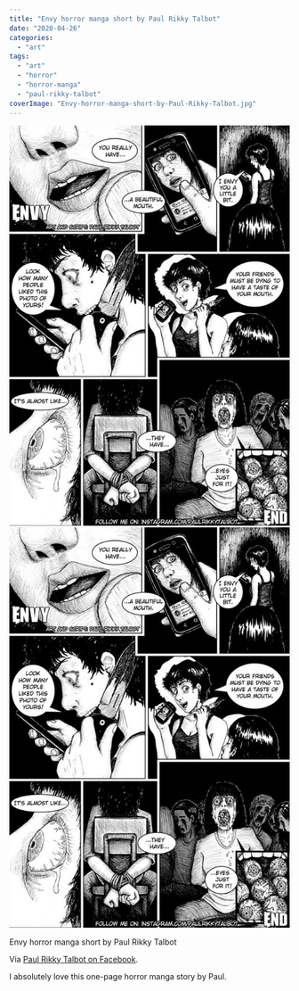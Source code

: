 ```yaml
---
title: "Envy horror manga short by Paul Rikky Talbot"
date: "2020-04-26"
categories: 
  - "art"
tags: 
  - "art"
  - "horror"
  - "horror-manga"
  - "paul-rikky-talbot"
coverImage: "Envy-horror-manga-short-by-Paul-Rikky-Talbot.jpg"
---
```


[![](images/Envy-horror-manga-short-by-Paul-Rikky-Talbot.jpg)](images/Envy-horror-manga-short-by-Paul-Rikky-Talbot.jpg)
[![](images/Envy-horror-manga-short-by-Paul-Rikky-Talbot.jpg)](images/Envy-horror-manga-short-by-Paul-Rikky-Talbot.jpg)

Envy horror manga short by Paul Rikky Talbot

Via [Paul Rikky Talbot on Facebook](https://www.facebook.com/groups/413914462356151/permalink/821267818287478/).

I absolutely love this one-page horror manga story by Paul.
